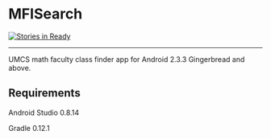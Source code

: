 MFISearch
=========

[![Stories in Ready](https://badge.waffle.io/PrzyjacielePrzyrody/MFISearch.png?label=ready&title=Ready)](http://waffle.io/PrzyjacielePrzyrody/MFISearch)

--------
UMCS math faculty class finder app for Android 2.3.3 Gingerbread and above.

Requirements
--------
Android Studio 0.8.14

Gradle 0.12.1
